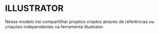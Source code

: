 # ILLUSTRATOR
Nesse modelo irei compartilhar projetos criados através de referências ou criações independentes na ferramenta illustrator.
